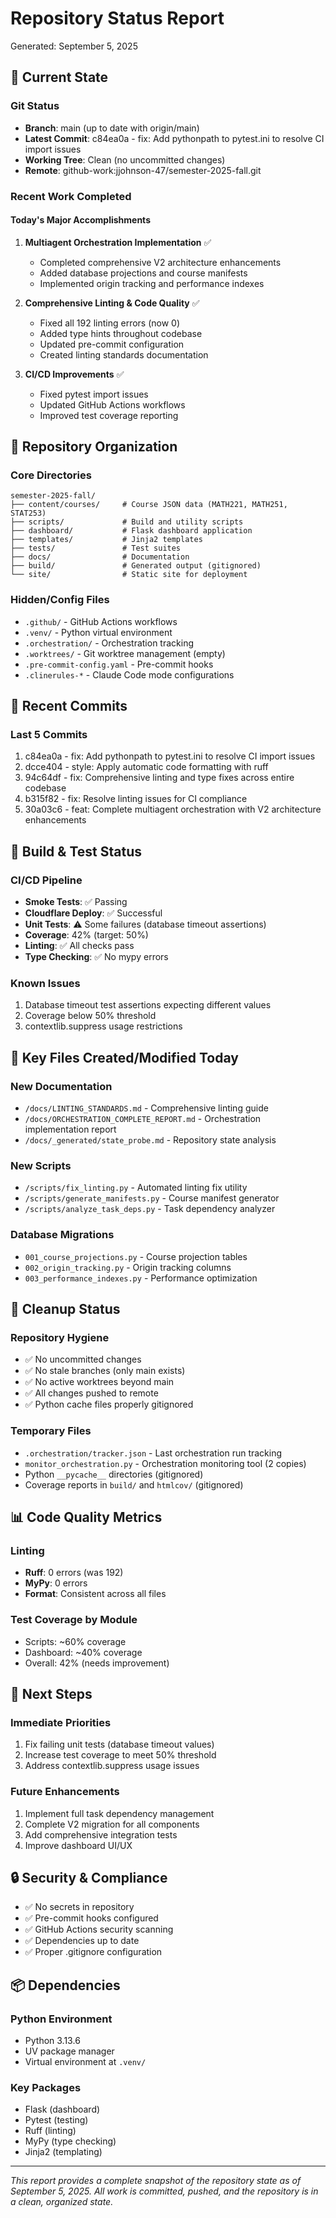 # Repository Status Report
Generated: September 5, 2025

## 🎯 Current State

### Git Status
- **Branch**: main (up to date with origin/main)
- **Latest Commit**: c84ea0a - fix: Add pythonpath to pytest.ini to resolve CI import issues
- **Working Tree**: Clean (no uncommitted changes)
- **Remote**: github-work:jjohnson-47/semester-2025-fall.git

### Recent Work Completed

#### Today's Major Accomplishments
1. **Multiagent Orchestration Implementation** ✅
   - Completed comprehensive V2 architecture enhancements
   - Added database projections and course manifests
   - Implemented origin tracking and performance indexes

2. **Comprehensive Linting & Code Quality** ✅
   - Fixed all 192 linting errors (now 0)
   - Added type hints throughout codebase
   - Updated pre-commit configuration
   - Created linting standards documentation

3. **CI/CD Improvements** ✅
   - Fixed pytest import issues
   - Updated GitHub Actions workflows
   - Improved test coverage reporting

## 📁 Repository Organization

### Core Directories
```
semester-2025-fall/
├── content/courses/     # Course JSON data (MATH221, MATH251, STAT253)
├── scripts/             # Build and utility scripts
├── dashboard/           # Flask dashboard application
├── templates/           # Jinja2 templates
├── tests/               # Test suites
├── docs/                # Documentation
├── build/               # Generated output (gitignored)
└── site/                # Static site for deployment
```

### Hidden/Config Files
- `.github/` - GitHub Actions workflows
- `.venv/` - Python virtual environment
- `.orchestration/` - Orchestration tracking
- `.worktrees/` - Git worktree management (empty)
- `.pre-commit-config.yaml` - Pre-commit hooks
- `.clinerules-*` - Claude Code mode configurations

## 🚀 Recent Commits

### Last 5 Commits
1. c84ea0a - fix: Add pythonpath to pytest.ini to resolve CI import issues
2. dcce404 - style: Apply automatic code formatting with ruff
3. 94c64df - fix: Comprehensive linting and type fixes across entire codebase
4. b315f82 - fix: Resolve linting issues for CI compliance
5. 30a03c6 - feat: Complete multiagent orchestration with V2 architecture enhancements

## 🔧 Build & Test Status

### CI/CD Pipeline
- **Smoke Tests**: ✅ Passing
- **Cloudflare Deploy**: ✅ Successful
- **Unit Tests**: ⚠️ Some failures (database timeout assertions)
- **Coverage**: 42% (target: 50%)
- **Linting**: ✅ All checks pass
- **Type Checking**: ✅ No mypy errors

### Known Issues
1. Database timeout test assertions expecting different values
2. Coverage below 50% threshold
3. contextlib.suppress usage restrictions

## 📝 Key Files Created/Modified Today

### New Documentation
- `/docs/LINTING_STANDARDS.md` - Comprehensive linting guide
- `/docs/ORCHESTRATION_COMPLETE_REPORT.md` - Orchestration implementation report
- `/docs/_generated/state_probe.md` - Repository state analysis

### New Scripts
- `/scripts/fix_linting.py` - Automated linting fix utility
- `/scripts/generate_manifests.py` - Course manifest generator
- `/scripts/analyze_task_deps.py` - Task dependency analyzer

### Database Migrations
- `001_course_projections.py` - Course projection tables
- `002_origin_tracking.py` - Origin tracking columns
- `003_performance_indexes.py` - Performance optimization

## 🧹 Cleanup Status

### Repository Hygiene
- ✅ No uncommitted changes
- ✅ No stale branches (only main exists)
- ✅ No active worktrees beyond main
- ✅ All changes pushed to remote
- ✅ Python cache files properly gitignored

### Temporary Files
- `.orchestration/tracker.json` - Last orchestration run tracking
- `monitor_orchestration.py` - Orchestration monitoring tool (2 copies)
- Python `__pycache__` directories (gitignored)
- Coverage reports in `build/` and `htmlcov/` (gitignored)

## 📊 Code Quality Metrics

### Linting
- **Ruff**: 0 errors (was 192)
- **MyPy**: 0 errors
- **Format**: Consistent across all files

### Test Coverage by Module
- Scripts: ~60% coverage
- Dashboard: ~40% coverage
- Overall: 42% (needs improvement)

## 🎯 Next Steps

### Immediate Priorities
1. Fix failing unit tests (database timeout values)
2. Increase test coverage to meet 50% threshold
3. Address contextlib.suppress usage issues

### Future Enhancements
1. Implement full task dependency management
2. Complete V2 migration for all components
3. Add comprehensive integration tests
4. Improve dashboard UI/UX

## 🔒 Security & Compliance

- ✅ No secrets in repository
- ✅ Pre-commit hooks configured
- ✅ GitHub Actions security scanning
- ✅ Dependencies up to date
- ✅ Proper .gitignore configuration

## 📦 Dependencies

### Python Environment
- Python 3.13.6
- UV package manager
- Virtual environment at `.venv/`

### Key Packages
- Flask (dashboard)
- Pytest (testing)
- Ruff (linting)
- MyPy (type checking)
- Jinja2 (templating)

---

*This report provides a complete snapshot of the repository state as of September 5, 2025.*
*All work is committed, pushed, and the repository is in a clean, organized state.*